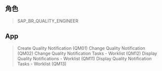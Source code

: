 ## 角色
> SAP_BR_QUALITY_ENGINEER
## App
> Create Quality Notification (QM01)
> Change Quality Notification (QM02)
> Change Quality Notification Tasks - Worklist (QM12)
> Display Quality Notifications - Worklist (QM11)
> Display Quality Notification Tasks - Worklist (QM13)